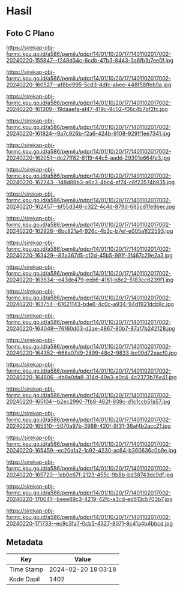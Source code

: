 # Hasil

## Foto C Plano

https://sirekap-obj-formc.kpu.go.id/a586/pemilu/pdpr/14/01/10/20/17/1401102017002-20240220-155847--f248d34c-6cdb-47b3-8443-3a6fb1b7ee0f.jpg

https://sirekap-obj-formc.kpu.go.id/a586/pemilu/pdpr/14/01/10/20/17/1401102017002-20240220-160527--af8be995-5cd3-4dfc-abee-448f58ffeb9a.jpg

https://sirekap-obj-formc.kpu.go.id/a586/pemilu/pdpr/14/01/10/20/17/1401102017002-20240220-161309--19daaefa-af47-419c-9c02-f06c4b7bf2fc.jpg

https://sirekap-obj-formc.kpu.go.id/a586/pemilu/pdpr/14/01/10/20/17/1401102017002-20240220-161824--9a7c926b-f2a6-424b-9108-929ff1ee7341.jpg

https://sirekap-obj-formc.kpu.go.id/a586/pemilu/pdpr/14/01/10/20/17/1401102017002-20240220-162051--dc27ff82-8119-44c5-aadd-29301e664fe3.jpg

https://sirekap-obj-formc.kpu.go.id/a586/pemilu/pdpr/14/01/10/20/17/1401102017002-20240220-162243--148d88b3-a6c3-4bc4-af74-c6f23574b935.jpg

https://sirekap-obj-formc.kpu.go.id/a586/pemilu/pdpr/14/01/10/20/17/1401102017002-20240220-162457--bf55d348-c322-4c4d-879d-685cd11e8bec.jpg

https://sirekap-obj-formc.kpu.go.id/a586/pemilu/pdpr/14/01/10/20/17/1401102017002-20240220-162928--8bc821a4-926c-4b3c-b7ef-e005a1f22593.jpg

https://sirekap-obj-formc.kpu.go.id/a586/pemilu/pdpr/14/01/10/20/17/1401102017002-20240220-163429--83a367d5-c12d-45b5-991f-3f467c29e2a3.jpg

https://sirekap-obj-formc.kpu.go.id/a586/pemilu/pdpr/14/01/10/20/17/1401102017002-20240220-163634--e43de479-eeb6-4181-b8c2-5183cc6239f1.jpg

https://sirekap-obj-formc.kpu.go.id/a586/pemilu/pdpr/14/01/10/20/17/1401102017002-20240220-163754--61621143-bde6-4c0c-a934-94d1921dcb9c.jpg

https://sirekap-obj-formc.kpu.go.id/a586/pemilu/pdpr/14/01/10/20/17/1401102017002-20240220-164049--76160d03-d2ae-4867-80b7-87af7b242128.jpg

https://sirekap-obj-formc.kpu.go.id/a586/pemilu/pdpr/14/01/10/20/17/1401102017002-20240220-164352--668a07d9-2899-48c2-9833-bc09d72eacf0.jpg

https://sirekap-obj-formc.kpu.go.id/a586/pemilu/pdpr/14/01/10/20/17/1401102017002-20240220-164606--db8a0da8-314d-49a3-a0c4-4c2373b76e41.jpg

https://sirekap-obj-formc.kpu.go.id/a586/pemilu/pdpr/14/01/10/20/17/1401102017002-20240220-165104--b2ec2990-7fb8-462f-938c-d1c1ccb51a57.jpg

https://sirekap-obj-formc.kpu.go.id/a586/pemilu/pdpr/14/01/10/20/17/1401102017002-20240220-165310--5070a97b-3988-420f-9f31-36af4b2acc21.jpg

https://sirekap-obj-formc.kpu.go.id/a586/pemilu/pdpr/14/01/10/20/17/1401102017002-20240220-165459--ec20a1a2-1c92-4230-ac64-b360636c0b9e.jpg

https://sirekap-obj-formc.kpu.go.id/a586/pemilu/pdpr/14/01/10/20/17/1401102017002-20240220-165720--1eb0e67f-2123-455c-9b8b-bd38743dc9df.jpg

https://sirekap-obj-formc.kpu.go.id/a586/pemilu/pdpr/14/01/10/20/17/1401102017002-20240220-170041--beee89c3-4219-42fc-a3cd-ed613cb703b7.jpg

https://sirekap-obj-formc.kpu.go.id/a586/pemilu/pdpr/14/01/10/20/17/1401102017002-20240220-171733--ec9c3fa7-0cb5-4327-8071-8c41a4b4bbcd.jpg


## Metadata

| Key        | Value               |
| ---------- | ------------------- |
| Time Stamp | 2024-02-20 18:03:18 |
| Kode Dapil | 1402                |



